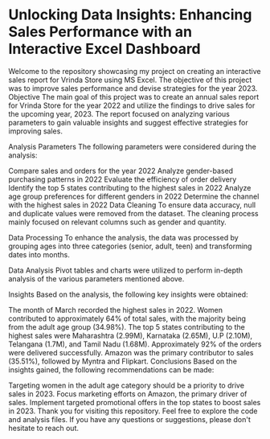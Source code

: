 # Unlocking Data Insights: Enhancing Sales Performance with an Interactive Excel Dashboard
Welcome to the repository showcasing my project on creating an interactive sales report for Vrinda Store using MS Excel. The objective of this project was to improve sales performance and devise strategies for the year 2023.
Objective
The main goal of this project was to create an annual sales report for Vrinda Store for the year 2022 and utilize the findings to drive sales for the upcoming year, 2023. The report focused on analyzing various parameters to gain valuable insights and suggest effective strategies for improving sales.

Analysis Parameters
The following parameters were considered during the analysis:

Compare sales and orders for the year 2022
Analyze gender-based purchasing patterns in 2022
Evaluate the efficiency of order delivery
Identify the top 5 states contributing to the highest sales in 2022
Analyze age group preferences for different genders in 2022
Determine the channel with the highest sales in 2022
Data Cleaning
To ensure data accuracy, null and duplicate values were removed from the dataset. The cleaning process mainly focused on relevant columns such as gender and quantity.

Data Processing
To enhance the analysis, the data was processed by grouping ages into three categories (senior, adult, teen) and transforming dates into months.

Data Analysis
Pivot tables and charts were utilized to perform in-depth analysis of the various parameters mentioned above.

Insights
Based on the analysis, the following key insights were obtained:

The month of March recorded the highest sales in 2022.
Women contributed to approximately 64% of total sales, with the majority being from the adult age group (34.98%).
The top 5 states contributing to the highest sales were Maharashtra (2.99M), Karnataka (2.65M), U.P (2.10M), Telangana (1.7M), and Tamil Nadu (1.68M).
Approximately 92% of the orders were delivered successfully.
Amazon was the primary contributor to sales (35.51%), followed by Myntra and Flipkart.
Conclusions
Based on the insights gained, the following recommendations can be made:

Targeting women in the adult age category should be a priority to drive sales in 2023.
Focus marketing efforts on Amazon, the primary driver of sales.
Implement targeted promotional offers in the top states to boost sales in 2023.
Thank you for visiting this repository. Feel free to explore the code and analysis files. If you have any questions or suggestions, please don't hesitate to reach out.
